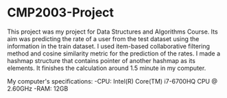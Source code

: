 # CMP2003-Project

This project was my project for Data Structures and Algorithms Course. Its aim was predicting the rate of a user from the test dataset using the information in the train dataset. I used item-based collaborative filtering method and cosine similarity metric for the prediction of the rates. I made a hashmap structure that contains pointer of another hashmap as its elements. It finishes the calculation around 1.5 minute in my computer.

My computer's specifications:
-CPU: Intel(R) Core(TM) i7-6700HQ CPU @ 2.60GHz
-RAM: 12GB
